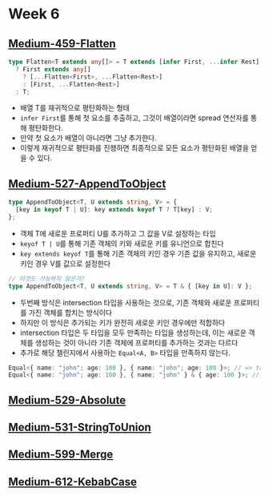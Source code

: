 # Week 6

## [Medium-459-Flatten](./medium/459-flatten.ts)

```ts
type Flatten<T extends any[]> = T extends [infer First, ...infer Rest]
  ? First extends any[]
    ? [...Flatten<First>, ...Flatten<Rest>]
    : [First, ...Flatten<Rest>]
  : T;
```

- 배열 T를 재귀적으로 평탄화하는 형태
- `infer First`를 통해 첫 요소를 추출하고, 그것이 배열이라면 spread 연산자를 통해 평탄화한다.
- 만약 첫 요소가 배열이 아니라면 그냥 추가한다.
- 이렇게 재귀적으로 평탄화를 진행하면 최종적으로 모든 요소가 평탄화된 배열을 얻을 수 있다.

## [Medium-527-AppendToObject](./medium/527-append-to-object.ts)

```ts
type AppendToObject<T, U extends string, V> = {
  [key in keyof T | U]: key extends keyof T ? T[key] : V;
};
```

- 객체 T에 새로운 프로퍼티 U를 추가하고 그 값을 V로 설정하는 타입
- `keyof T | U`를 통해 기존 객체의 키와 새로운 키를 유니언으로 합친다
- `key extends keyof T`를 통해 기존 객체의 키인 경우 기존 값을 유지하고, 새로운 키인 경우 V를 값으로 설정한다

```ts
// 이것도 가능하지 않은가?
type AppendToObject<T, U extends string, V> = T & { [key in U]: V };
```

- 두번째 방식은 intersection 타입을 사용하는 것으로, 기존 객체와 새로운 프로퍼티를 가진 객체를 합치는 방식이다
- 하지만 이 방식은 추가되는 키가 완전히 새로운 키인 경우에만 적합하다
- intersection 타입은 두 타입을 모두 만족하는 타입을 생성하는데, 이는 새로운 객체를 생성하는 것이 아니라 기존 객체에 프로퍼티를 추가하는 것과는 다르다
- 추가로 해당 챌린지에서 사용하는 `Equal<A, B>` 타입을 만족하지 않는다.

```ts
Equal<{ name: "john"; age: 100 }, { name: "john"; age: 100 }>; // => true
Equal<{ name: "john"; age: 100 }, { name: "john" } & { age: 100 }>; // => false
```

## [Medium-529-Absolute](./medium/529-absolute.ts)

## [Medium-531-StringToUnion](./medium/531-string-to-union.ts)

## [Medium-599-Merge](./medium/599-merge.ts)

## [Medium-612-KebabCase](./medium/612-kebab-case.ts)
